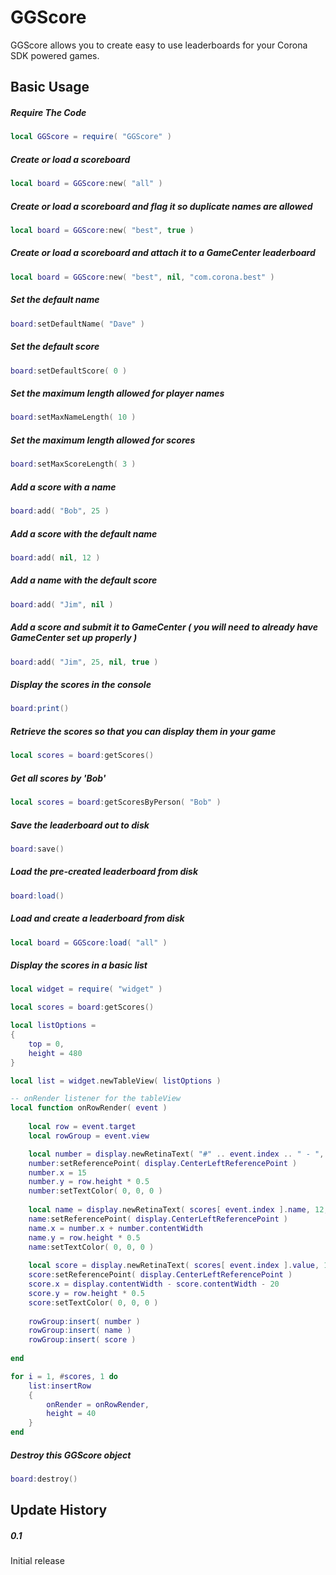 GGScore
============

GGScore allows you to create easy to use leaderboards for your Corona SDK powered games.

Basic Usage
-------------------------

##### Require The Code
```lua
local GGScore = require( "GGScore" )
```

##### Create or load a scoreboard
```lua
local board = GGScore:new( "all" )
```

##### Create or load a scoreboard and flag it so duplicate names are allowed
```lua
local board = GGScore:new( "best", true )
```

##### Create or load a scoreboard and attach it to a GameCenter leaderboard
```lua
local board = GGScore:new( "best", nil, "com.corona.best" )
```

##### Set the default name
```lua
board:setDefaultName( "Dave" )
```

##### Set the default score
```lua
board:setDefaultScore( 0 )
```

##### Set the maximum length allowed for player names
```lua
board:setMaxNameLength( 10 )
```

##### Set the maximum length allowed for scores
```lua
board:setMaxScoreLength( 3 )
```

##### Add a score with a name
```lua
board:add( "Bob", 25 )
```

##### Add a score with the default name
```lua
board:add( nil, 12 )
```

##### Add a name with the default score
```lua
board:add( "Jim", nil )
```

##### Add a score and submit it to GameCenter ( you will need to already have GameCenter set up properly )
```lua
board:add( "Jim", 25, nil, true )
```

##### Display the scores in the console
```lua
board:print()
```

##### Retrieve the scores so that you can display them in your game
```lua
local scores = board:getScores()
```

##### Get all scores by 'Bob'
```lua
local scores = board:getScoresByPerson( "Bob" )
```

##### Save the leaderboard out to disk
```lua
board:save()
```

##### Load the pre-created leaderboard from disk
```lua
board:load()
```

##### Load and create a leaderboard from disk
```lua
local board = GGScore:load( "all" )
```

##### Display the scores in a basic list
```lua
local widget = require( "widget" )

local scores = board:getScores()

local listOptions = 
{
	top = 0,
	height = 480
}

local list = widget.newTableView( listOptions )

-- onRender listener for the tableView
local function onRowRender( event )
	
	local row = event.target
	local rowGroup = event.view

	local number = display.newRetinaText( "#" .. event.index .. " - ", 12, 0, "Helvetica-Bold", 18 )
	number:setReferencePoint( display.CenterLeftReferencePoint )
	number.x = 15
	number.y = row.height * 0.5
	number:setTextColor( 0, 0, 0 )
	
	local name = display.newRetinaText( scores[ event.index ].name, 12, 0, "Helvetica-Bold", 18 )
	name:setReferencePoint( display.CenterLeftReferencePoint )
	name.x = number.x + number.contentWidth
	name.y = row.height * 0.5
	name:setTextColor( 0, 0, 0 )
	
	local score = display.newRetinaText( scores[ event.index ].value, 12, 0, "Helvetica-Bold", 18 )
	score:setReferencePoint( display.CenterLeftReferencePoint )
	score.x = display.contentWidth - score.contentWidth - 20
	score.y = row.height * 0.5
	score:setTextColor( 0, 0, 0 )
	
	rowGroup:insert( number )
	rowGroup:insert( name )
	rowGroup:insert( score )
	
end

for i = 1, #scores, 1 do
	list:insertRow
	{
		onRender = onRowRender,
		height = 40
	}
end
```

##### Destroy this GGScore object
```lua
board:destroy()
```

Update History
-------------------------

##### 0.1
Initial release